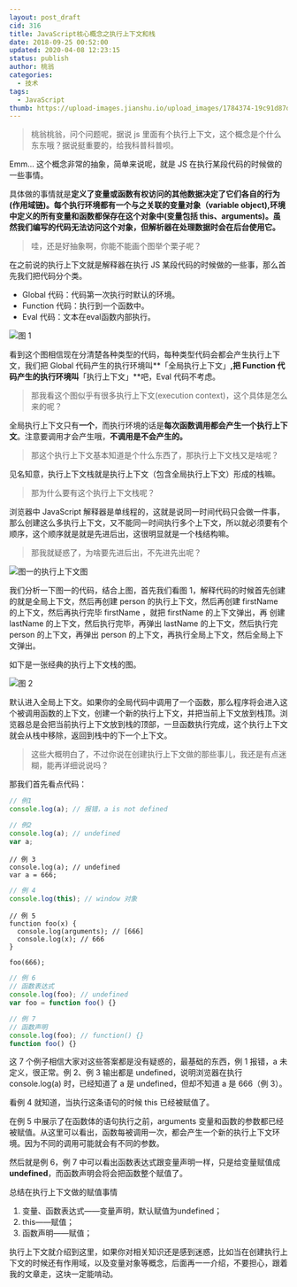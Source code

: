 ```yaml
---
layout: post_draft
cid: 316
title: JavaScript核心概念之执行上下文和栈
date: 2018-09-25 00:52:00
updated: 2020-04-08 12:23:15
status: publish
author: 桃翁
categories: 
  - 技术
tags: 
  - JavaScript
thumb: https://upload-images.jianshu.io/upload_images/1784374-19c91d87d8923fa2.jpg?imageMogr2/auto-orient/strip%7CimageView2/2/w/630/format/webp
---
```



> 桃翁桃翁，问个问题呢，据说 js 里面有个执行上下文，这个概念是个什么东东哦？据说挺重要的，给我科普科普呗。

Emm… 这个概念非常的抽象，简单来说呢，就是 JS 在执行某段代码的时候做的一些事情。

具体做的事情就是**定义了变量或函数有权访问的其他数据决定了它们各自的行为(作用域链)。每个执行环境都有一个与之关联的变量对象（variable object),环境中定义的所有变量和函数都保存在这个对象中(变量包括 this、arguments)。虽然我们编写的代码无法访问这个对象，但解析器在处理数据时会在后台使用它。**

> 哇，还是好抽象啊，你能不能画个图举个栗子呢？

在之前说的执行上下文就是解释器在执行 JS 某段代码的时候做的一些事，那么首先我们把代码分个类。
- Global 代码：代码第一次执行时默认的环境。
- Function 代码：执行到一个函数中。
- Eval 代码：文本在eval函数内部执行。

![图 1](https://upload-images.jianshu.io/upload_images/2974893-253eded34df23288.png?imageMogr2/auto-orient/strip%7CimageView2/2/w/1240)

看到这个图相信现在分清楚各种类型的代码，每种类型代码会都会产生执行上下文，我们把 Global 代码产生的执行环境叫**「全局执行上下文」**,把 Function 代码产生的执行环境叫**「执行上下文」**吧，Eval 代码不考虑。

> 那我看这个图似乎有很多执行上下文(execution context)，这个具体是怎么来的呢？

全局执行上下文只有**一个**，而执行环境的话是**每次函数调用都会产生一个执行上下文**。注意要调用才会产生哦，**不调用是不会产生的。**

> 那这个执行上下文基本知道是个什么东西了，那执行上下文栈又是啥呢？

见名知意，执行上下文栈就是执行上下文（包含全局执行上下文）形成的栈嘛。

> 那为什么要有这个执行上下文栈呢？

浏览器中 JavaScript 解释器是单线程的，这就是说同一时间代码只会做一件事，那么创建这么多执行上下文，又不能同一时间执行多个上下文，所以就必须要有个顺序，这个顺序就是就是先进后出，这很明显就是一个栈结构嘛。

> 那我就疑惑了，为啥要先进后出，不先进先出呢？

![图一的执行上下文图](https://upload-images.jianshu.io/upload_images/2974893-bf3b684eebafc1c8.png?imageMogr2/auto-orient/strip%7CimageView2/2/w/1240)

我们分析一下图一的代码，结合上图，首先我们看图 1，解释代码的时候首先创建的就是全局上下文，然后再创建 person 的执行上下文，然后再创建 firstName 的上下文，然后再执行完毕 firstName ，就把 firstName 的上下文弹出，再 创建 lastName 的上下文，然后执行完毕，再弹出 lastName 的上下文，然后执行完 person 的上下文，再弹出 person 的上下文，再执行全局上下文，然后全局上下文弹出。

如下是一张经典的执行上下文栈的图。

![图 2](https://upload-images.jianshu.io/upload_images/2974893-f67c67c18d5539ee.png?imageMogr2/auto-orient/strip%7CimageView2/2/w/1240)

默认进入全局上下文。如果你的全局代码中调用了一个函数，那么程序将会进入这个被调用函数的上下文，创建一个新的执行上下文，并把当前上下文放到栈顶。浏览器总是会把当前执行上下文放到栈的顶部，一旦函数执行完成，这个执行上下文就会从栈中移除，返回到栈中的下一个上下文。

> 这些大概明白了，不过你说在创建执行上下文做的那些事儿，我还是有点迷糊，能再详细说说吗？

那我们首先看点代码：
```javascript
// 例1
console.log(a); // 报错，a is not defined
```
```javascript
// 例2
console.log(a); // undefined
var a;
```
```
// 例 3
console.log(a); // undefined
var a = 666;
```
```javascript
// 例 4
console.log(this); // window 对象
```
```
// 例 5
function foo(x) {
  console.log(arguments); // [666]
  console.log(x); // 666
}

foo(666);
```
```javascript
// 例 6
// 函数表达式
console.log(foo); // undefined
var foo = function foo() {}
```
```javascript
// 例 7 
// 函数声明
console.log(foo); // function() {}
function foo() {}
```
这 7 个例子相信大家对这些答案都是没有疑惑的，最基础的东西，例 1 报错，a 未定义，很正常。例 2、例 3 输出都是 undefined，说明浏览器在执行 console.log(a) 时，已经知道了 a 是 undefined，但却不知道 a 是 666（例 3）。

看例 4 就知道，当执行这条语句的时候 this 已经被赋值了。

在例 5 中展示了在函数体的语句执行之前，arguments 变量和函数的参数都已经被赋值。从这里可以看出，函数每被调用一次，都会产生一个新的执行上下文环境。因为不同的调用可能就会有不同的参数。

然后就是例 6，例 7 中可以看出函数表达式跟变量声明一样，只是给变量赋值成 **undefined**，而函数声明会将会把函数整个赋值了。

总结在执行上下文做的赋值事情

1. 变量、函数表达式——变量声明，默认赋值为undefined；
2. this——赋值；
3. 函数声明——赋值；

执行上下文就介绍到这里，如果你对相关知识还是感到迷惑，比如当在创建执行上下文的时候还有作用域，以及变量对象等概念，后面再一一介绍，不要担心，跟着我的文章走，这块一定能啃动。
